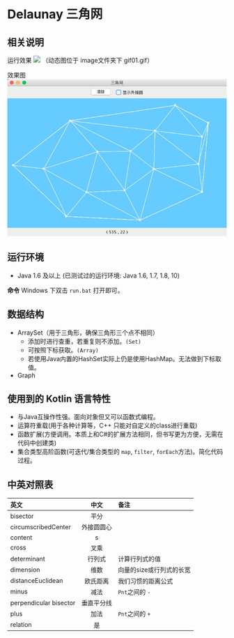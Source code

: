 # Delaunay 三角网

## 相关说明

运行效果
![](image/gif01.gif)
（动态图位于 image文件夹下 gif01.gif）

效果图
![](image/pic01.png)
## 运行环境
- Java 1.6 及以上 (已测试过的运行环境: Java 1.6, 1.7, 1.8, 10)

**命令**
Windows 下双击 `run.bat` 打开即可。

## 数据结构

- ArraySet（用于三角形，确保三角形三个点不相同）
   - 添加时进行查重，若重复则不添加。`(Set)`
   - 可按照下标获取。`(Array)`
   - 若使用Java内置的HashSet实际上仍是使用HashMap。无法做到下标取值。
- Graph


## 使用到的 Kotlin 语言特性
- 与Java互操作性强。面向对象但又可以函数式编程。
- 运算符重载(用于各种计算等，C++ 只能对自定义的class进行重载)
- 函数扩展(方便调用。本质上和C#的扩展方法相同，但书写更为方便，无需在代码中创建类)
- 集合类型高阶函数(可迭代/集合类型的 `map`, `filter`, `forEach`方法)。简化代码过程。

## 中英对照表

| 英文 | 中文 | 备注 |
|:---|:---:|:---|
|	bisector	|	平分 	|		|
|	circumscribedCenter	|	外接圆圆心	|		|
|	content	|	s	|		|
|	cross	|	叉乘	|		|
|	determinant	|	行列式	|	计算行列式的值	|
|	dimension	|	维数 	| 向量的size或行列式的长宽 |
|	distanceEuclidean	|	欧氏距离		|   我们习惯的距离公式 |
|	minus	|	减法	|	`Pnt`之间的 `-`	|
|	perpendicular bisector	|	垂直平分线	|		|
|	plus	|	加法	|	`Pnt`之间的 `+`	|
|	relation	|	是	|		|
